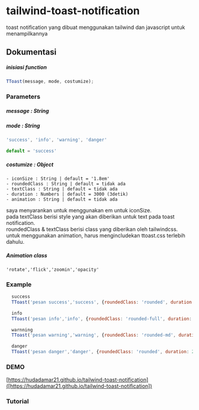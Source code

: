 # tailwind-toast-notification
toast notification yang dibuat menggunakan tailwind dan javascript untuk menampilkannya

## Dokumentasi

##### inisiasi function
```javascript
TToast(message, mode, costumize);
```
### Parameters

##### message : String

##### mode : String
```javascript
'success', 'info', 'warning', 'danger'
  
default = 'success'
```

##### costumize : Object
```
- iconSize : String | default = '1.8em'
- roundedClass : String | default = tidak ada
- textClass : String | default = tidak ada
- duration : Numbers | default = 3000 (3detik)
- animation : String | default = tidak ada
```
saya menyarankan untuk menggunakan em untuk iconSize.  
pada textClass berisi style yang akan diberikan untuk text pada toast notification.  
roundedClass & textClass berisi class yang diberikan oleh tailwindcss.  
untuk menggunakan animation, harus mengincludekan ttoast.css terlebih dahulu.  

##### Animation class
```
'rotate','flick','zoomin','opacity'
```

### Example
```javascript
  success
  TToast('pesan success','success', {roundedClass: 'rounded', duration: 3000, animation: 'rotate'})
  
  info
  TToast('pesan info','info', {roundedClass: 'rounded-full', duration: 5000, animation: 'flick'})
  
  warnning
  TToast('pesan warning','warning', {roundedClass: 'rounded-md', duration: 2000, animation: 'zoomin'})
  
  danger
  TToast('pesan danger','danger', {roundedClass: 'rounded', duration: 2500, animation: 'opacity'})
```

### DEMO
[https://hudadamar21.github.io/tailwind-toast-notification]([https://hudadamar21.github.io/tailwind-toast-notification])

### Tutorial

